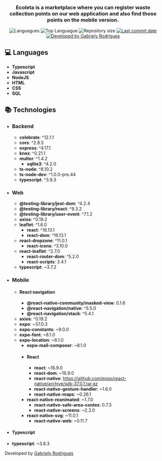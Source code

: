 <h3 align="center" >
  Ecoleta is a marketplace where you can register waste collection points on our web application and also find those points on the mobile version.
</h3>

<p align="center">
  <img alt="Languagues" src="https://img.shields.io/github/languages/count/gabyrodrigues/ecoleta">
  <img alt="Top Languague" src="https://img.shields.io/github/languages/top/gabyrodrigues/ecoleta">
  <img alt="Repository size" src="https://img.shields.io/github/repo-size/gabyrodrigues/ecoleta">
  <a href="https://github.com/gabyrodrigues/ecoleta/commits/master">
    <img alt="Last commit date" src="https://img.shields.io/github/last-commit/gabyrodrigues/ecoleta">
  </a>
  <a href="https://github.com/gabyrodrigues" target="_blank">
    <img alt="Developed by Gabriely Rodrigues" src="https://img.shields.io/badge/developed%20by-Gabriely_Rodrigues-informational">
  </a>
</p>

## :computer: Languages

- **Typescript**
- **Javascript**
- **NodeJS**
- **HTML**
- **CSS**
- **SQL**

## :books: Technologies
- ### Backend 
	* **celebrate**:  ^12.1.1
	* **cors**:  ^2.8.5
	* **express**:  ^4.17.1
	* **knex**:  ^0.21.1
  * **multer**:  ^1.4.2
	* **sqlite3**:  ^4.2.0
  * **ts-node**:  ^8.10.2
  * **ts-node-dev**:  ^1.0.0-pre.44
  * **typescript**:  ^3.9.3


- ### Web
	* **@testing-library/jest-dom**:  ^4.2.4
	* **@testing-library/react**:  ^9.3.2
	* **@testing-library/user-event**:  ^7.1.2
	* **axios**:  ^0.19.2
  * **leaflet**:  ^1.6.0
	* **react**:  ^16.13.1
	* **react-dom**:  ^16.13.1
  * **react-dropzone**:  ^11.0.1
	* **react-icons**:  ^3.10.0
  * **react-leaflet**:  ^2.7.0
	* **react-router-dom**:  ^5.2.0
	* **react-scripts**:  3.4.1
  * **typescript**:  ~3.7.2

- ### Mobile
	- #### React navigation
		* **@react-native-community/masked-view**: 0.1.6
		* **@react-navigation/native**:  ^5.5.0
		* **@react-navigation/stack**:  ^5.4.1
	* **axios**: ^0.19.2
	* **expo**:  ~37.0.3
	* **expo-constants**:  ~9.0.0
  * **expo-font**:  ~8.1.0
  * **expo-location**:  ~8.1.0
	* **expo-mail-composer**:  ~8.1.0
	- #### React
		* **react**:  ~16.9.0
		* **react-dom**:  ~16.9.0
		* **react-native**:  https://github.com/expo/react-native/archive/sdk-37.0.1.tar.gz
		* **react-native-gesture-handler**:  ~1.6.0
		* **react-native-maps**:  ~0.26.1
    * **react-native-reanimated**:  ~1.7.0
		* **react-native-safe-area-contex**:  0.7.3
		* **react-native-screens**: ~2.2.0
    * **react-native-svg**:  ~11.0.1
		* **react-native-web**:  ~0.11.7
- #### Typescript  
* **typescript**:  ~3.8.3


Developed by [Gabriely Rodrigues](https://github.com/gaby-rodrigues)
